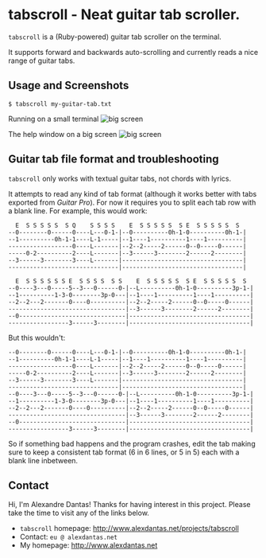 # tabscroll - Neat guitar tab scroller.

`tabscroll` is a (Ruby-powered) guitar tab scroller on the terminal.

It supports forward and backwards auto-scrolling and currently
reads a nice range of guitar tabs.

## Usage and Screenshots

    $ tabscroll my-guitar-tab.txt

Running on a small terminal
![big screen](http://www.alexdantas.net/projects/tabscroll/screenshots/screen1.png "Small Screen")

The help window on a big screen
![big screen](http://www.alexdantas.net/projects/tabscroll/screenshots/screen2.png "Big Screen")

## Guitar tab file format and troubleshooting

`tabscroll` only works with textual guitar tabs, not chords with lyrics.

It attempts to read any kind of tab format (although it works better with tabs
exported from _Guitar Pro_). For now it requires you to split each tab row with
a blank line. For example, this would work:

      E  S S S S S  S Q    S S S S    E  S S S S S  S E  S S S S S  S
    --0--------0------0----L---0-1-|--0----------0h-1-0----------0h-1-|
    --1----------0h-1-1----L-1-----|--1----1----------1----1----------|
    ------------------0----L-------|--2--2-----2------0--0-----0------|
    -----0-2----------2----L-------|--3------3--------2------2--------|
    --3------3--------3----L-------|----------------------------------|
    -------------------------------|----------------------------------|

      E  S S S S S S E  S S S S  S S    E  S S S S S  S E  S S S S S  S
    --0----3---0-----5--3---0------0-|--L----------0h-1-0----------3p-1-|
    --1----------1-3-0--------3p-0---|--1----1----------1----1----------|
    --2--2---2-------0----0----------|--2--2-----2------0--0-----0------|
    ---------------------------------|--3------3--------2------2--------|
    --0------------------------------|----------------------------------|
    -----------------3------3--------|----------------------------------|

But this wouldn't:

    --0--------0------0----L---0-1-|--0----------0h-1-0----------0h-1-|
    --1----------0h-1-1----L-1-----|--1----1----------1----1----------|
    ------------------0----L-------|--2--2-----2------0--0-----0------|
    -----0-2----------2----L-------|--3------3--------2------2--------|
    --3------3--------3----L-------|----------------------------------|
    -------------------------------|----------------------------------|
    --0----3---0-----5--3---0------0-|--L----------0h-1-0----------3p-1-|
    --1----------1-3-0--------3p-0---|--1----1----------1----1----------|
    --2--2---2-------0----0----------|--2--2-----2------0--0-----0------|
    ---------------------------------|--3------3--------2------2--------|
    --0------------------------------|----------------------------------|
    -----------------3------3--------|----------------------------------|

So if something bad happens and the program crashes, edit the tab making sure to
keep a consistent tab format (6 in 6 lines, or 5 in 5) each with a blank line
inbetween.

## Contact

Hi, I'm Alexandre Dantas! Thanks for having interest in this project. Please
take the time to visit any of the links below.

* `tabscroll` homepage: http://www.alexdantas.net/projects/tabscroll
* Contact: `eu @ alexdantas.net`
* My homepage: http://www.alexdantas.net

